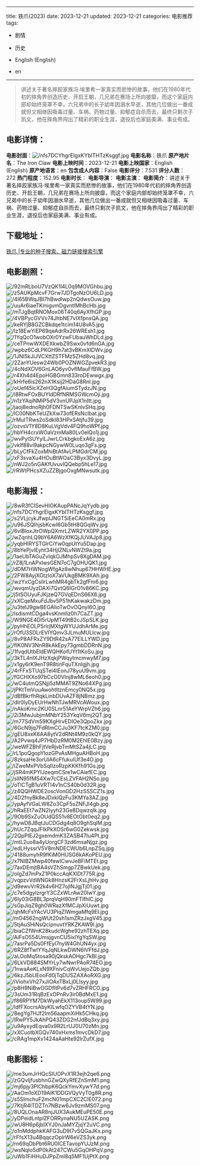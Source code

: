 
---
title: 铁爪(2023)
date: 2023-12-21
updated: 2023-12-21
categories: 电影推荐
tags:
- 剧情
- 历史

- English (English)
- en
---


> 讲述关于著名摔跤家族冯·埃里希一家真实而悲惨的故事，他们在1980年代初的摔角界创造历史、开启王朝，几兄弟在赛场上所向披靡，而这个家庭内部却始终笼罩不幸，六兄弟中的长子幼年因溺水早逝，其他几位做出一番成就但又相继因吸毒过量、车祸、药物过量、抑郁症自杀而去，最终只剩次子凯文，他在摔角界闯出了精彩的职业生涯，退役后也家庭美满、事业有成。

## **电影详情**：

**电影封面**：<img src="https://image.tmdb.org/t/p/w200/nfs7DCYhgrEIgxKYbITHTzKsggf.jpg" alt="/nfs7DCYhgrEIgxKYbITHTzKsggf.jpg" title="/nfs7DCYhgrEIgxKYbITHTzKsggf.jpg">
**电影名称**：铁爪
**原产地片名**：The Iron Claw
**电影上映时间**：2023-12-21
**电影上映国家**：English (English)
**原产地语言**：en
**包含成人内容**：False
**电影评分**：7.531
**评分人数**：272
**热门程度**：152.95
**电影时长**：
**电影导演**：
**电影主演**：
**电影简介**：讲述关于著名摔跤家族冯·埃里希一家真实而悲惨的故事，他们在1980年代初的摔角界创造历史、开启王朝，几兄弟在赛场上所向披靡，而这个家庭内部却始终笼罩不幸，六兄弟中的长子幼年因溺水早逝，其他几位做出一番成就但又相继因吸毒过量、车祸、药物过量、抑郁症自杀而去，最终只剩次子凯文，他在摔角界闯出了精彩的职业生涯，退役后也家庭美满、事业有成。

## **下载地址**：
[铁爪 |专业的种子搜索、磁力链接搜索引擎](https://movie.amd794.com:2083/?search=The%20Iron%20Claw&ordering=&mode=match_phrase&page_size=10&page=1)
 

## **电影剧照**：
<img src="https://image.tmdb.org/t/p/original/92mRLboU7VzQK1l4L0q9MOVGhbu.jpg" alt="/92mRLboU7VzQK1l4L0q9MOVGhbu.jpg" title="/92mRLboU7VzQK1l4L0q9MOVGhbu.jpg"><img src="https://image.tmdb.org/t/p/original/z5AUKpMcvF7Grw7JDTgoNzOU6LD.jpg" alt="/z5AUKpMcvF7Grw7JDTgoNzOU6LD.jpg" title="/z5AUKpMcvF7Grw7JDTgoNzOU6LD.jpg"><img src="https://image.tmdb.org/t/p/original/4l65BWqJBl7hBwdIwp2nQdwsOuw.jpg" alt="/4l65BWqJBl7hBwdIwp2nQdwsOuw.jpg" title="/4l65BWqJBl7hBwdIwp2nQdwsOuw.jpg"><img src="https://image.tmdb.org/t/p/original/uuAr6iaeTKmigvmDgvntlMhBcHb.jpg" alt="/uuAr6iaeTKmigvmDgvntlMhBcHb.jpg" title="/uuAr6iaeTKmigvmDgvntlMhBcHb.jpg"><img src="https://image.tmdb.org/t/p/original/mTJgBqtRNOMox06T40q6AyXfhGP.jpg" alt="/mTJgBqtRNOMox06T40q6AyXfhGP.jpg" title="/mTJgBqtRNOMox06T40q6AyXfhGP.jpg"><img src="https://image.tmdb.org/t/p/original/4VBPycGVVv74JhbNE7vlXfpnxQA.jpg" alt="/4VBPycGVVv74JhbNE7vlXfpnxQA.jpg" title="/4VBPycGVVv74JhbNE7vlXfpnxQA.jpg"><img src="https://image.tmdb.org/t/p/original/keRYjB8GZCBkdqe1tcim14U8vA5.jpg" alt="/keRYjB8GZCBkdqe1tcim14U8vA5.jpg" title="/keRYjB8GZCBkdqe1tcim14U8vA5.jpg"><img src="https://image.tmdb.org/t/p/original/lz18EwYiEP69qeAdrRx26WREsh1.jpg" alt="/lz18EwYiEP69qeAdrRx26WREsh1.jpg" title="/lz18EwYiEP69qeAdrRx26WREsh1.jpg"><img src="https://image.tmdb.org/t/p/original/1YqQcO1wobOXr0YzwFUbauWhDLd.jpg" alt="/1YqQcO1wobOXr0YzwFUbauWhDLd.jpg" title="/1YqQcO1wobOXr0YzwFUbauWhDLd.jpg"><img src="https://image.tmdb.org/t/p/original/ceTPnwWXDEXkwbZ9Swx0vfd6nGA.jpg" alt="/ceTPnwWXDEXkwbZ9Swx0vfd6nGA.jpg" title="/ceTPnwWXDEXkwbZ9Swx0vfd6nGA.jpg"><img src="https://image.tmdb.org/t/p/original/wpbz6CdLPKGH9h7at3vBKmXlDWv.jpg" alt="/wpbz6CdLPKGH9h7at3vBKmXlDWv.jpg" title="/wpbz6CdLPKGH9h7at3vBKmXlDWv.jpg"><img src="https://image.tmdb.org/t/p/original/1JNI5kJiJVCXttZSTFMz5ZHd8vq.jpg" alt="/1JNI5kJiJVCXttZSTFMz5ZHd8vq.jpg" title="/1JNI5kJiJVCXttZSTFMz5ZHd8vq.jpg"><img src="https://image.tmdb.org/t/p/original/2ZanYUesw24Wb0POZNWGZpvekR3.jpg" alt="/2ZanYUesw24Wb0POZNWGZpvekR3.jpg" title="/2ZanYUesw24Wb0POZNWGZpvekR3.jpg"><img src="https://image.tmdb.org/t/p/original/4cNdXOV6GnLAO6yv0vflMauFfBW.jpg" alt="/4cNdXOV6GnLAO6yv0vflMauFfBW.jpg" title="/4cNdXOV6GnLAO6yv0vflMauFfBW.jpg"><img src="https://image.tmdb.org/t/p/original/r4Xh4d4EpoHGBGmn833roDEwwgx.jpg" alt="/r4Xh4d4EpoHGBGmn833roDEwwgx.jpg" title="/r4Xh4d4EpoHGBGmn833roDEwwgx.jpg"><img src="https://image.tmdb.org/t/p/original/kHrfe6is262nX1Ksij2HDaG8Rnl.jpg" alt="/kHrfe6is262nX1Ksij2HDaG8Rnl.jpg" title="/kHrfe6is262nX1Ksij2HDaG8Rnl.jpg"><img src="https://image.tmdb.org/t/p/original/oUef45lcXZeH3QgfAiumSTydzJN.jpg" alt="/oUef45lcXZeH3QgfAiumSTydzJN.jpg" title="/oUef45lcXZeH3QgfAiumSTydzJN.jpg"><img src="https://image.tmdb.org/t/p/original/i8RtwFOxBUYldDRfNRMSGWcmOji.jpg" alt="/i8RtwFOxBUYldDRfNRMSGWcmOji.jpg" title="/i8RtwFOxBUYldDRfNRMSGWcmOji.jpg"><img src="https://image.tmdb.org/t/p/original/n1zYAqiNMiP5dV3vnUPJpX1nItt.jpg" alt="/n1zYAqiNMiP5dV3vnUPJpX1nItt.jpg" title="/n1zYAqiNMiP5dV3vnUPJpX1nItt.jpg"><img src="https://image.tmdb.org/t/p/original/jaoj8ednoRjh0FDNTSwSKnlvSHq.jpg" alt="/jaoj8ednoRjh0FDNTSwSKnlvSHq.jpg" title="/jaoj8ednoRjh0FDNTSwSKnlvSHq.jpg"><img src="https://image.tmdb.org/t/p/original/lC00NbKTeUZkXw73ofERsNcIbat.jpg" alt="/lC00NbKTeUZkXw73ofERsNcIbat.jpg" title="/lC00NbKTeUZkXw73ofERsNcIbat.jpg"><img src="https://image.tmdb.org/t/p/original/rMuITRws2oSdkl83HPxSAtjfu39.jpg" alt="/rMuITRws2oSdkl83HPxSAtjfu39.jpg" title="/rMuITRws2oSdkl83HPxSAtjfu39.jpg"><img src="https://image.tmdb.org/t/p/original/ozvsV1Y8D8KuLVgVdv4FQ9hoWPf.jpg" alt="/ozvsV1Y8D8KuLVgVdv4FQ9hoWPf.jpg" title="/ozvsV1Y8D8KuLVgVdv4FQ9hoWPf.jpg"><img src="https://image.tmdb.org/t/p/original/hbYH4crxWOaVzmMa80Lv0elQo1j.jpg" alt="/hbYH4crxWOaVzmMa80Lv0elQo1j.jpg" title="/hbYH4crxWOaVzmMa80Lv0elQo1j.jpg"><img src="https://image.tmdb.org/t/p/original/wvPylSUYylLJwrLCrkbgkoExA6z.jpg" alt="/wvPylSUYylLJwrLCrkbgkoExA6z.jpg" title="/wvPylSUYylLJwrLCrkbgkoExA6z.jpg"><img src="https://image.tmdb.org/t/p/original/vklf88vi9akpcNGywW0Luqo3gFs.jpg" alt="/vklf88vi9akpcNGywW0Luqo3gFs.jpg" title="/vklf88vi9akpcNGywW0Luqo3gFs.jpg"><img src="https://image.tmdb.org/t/p/original/bLyCfFkZoxMhiBtAfAvLPMGdrCM.jpg" alt="/bLyCfFkZoxMhiBtAfAvLPMGdrCM.jpg" title="/bLyCfFkZoxMhiBtAfAvLPMGdrCM.jpg"><img src="https://image.tmdb.org/t/p/original/xF3svaXu4HOuBtWOaC3Byx3DvyL.jpg" alt="/xF3svaXu4HOuBtWOaC3Byx3DvyL.jpg" title="/xF3svaXu4HOuBtWOaC3Byx3DvyL.jpg"><img src="https://image.tmdb.org/t/p/original/nWJ2o5nGAKfUvuvlQQebp5hLe17.jpg" alt="/nWJ2o5nGAKfUvuvlQQebp5hLe17.jpg" title="/nWJ2o5nGAKfUvuvlQQebp5hLe17.jpg"><img src="https://image.tmdb.org/t/p/original/rRWtPHcsXZuZZBjgoOxgMNwsutk.jpg" alt="/rRWtPHcsXZuZZBjgoOxgMNwsutk.jpg" title="/rRWtPHcsXZuZZBjgoOxgMNwsutk.jpg">

## **电影海报**：
<img src="https://image.tmdb.org/t/p/original/8wR3fCISevHIOKAupPANcJqYydb.jpg" alt="/8wR3fCISevHIOKAupPANcJqYydb.jpg" title="/8wR3fCISevHIOKAupPANcJqYydb.jpg"><img src="https://image.tmdb.org/t/p/original/nfs7DCYhgrEIgxKYbITHTzKsggf.jpg" alt="/nfs7DCYhgrEIgxKYbITHTzKsggf.jpg" title="/nfs7DCYhgrEIgxKYbITHTzKsggf.jpg"><img src="https://image.tmdb.org/t/p/original/s2VLjcykJfwplJNGT5iEeCA0mRx.jpg" alt="/s2VLjcykJfwplJNGT5iEeCA0mRx.jpg" title="/s2VLjcykJfwplJNGT5iEeCA0mRx.jpg"><img src="https://image.tmdb.org/t/p/original/u96JSQIhjsbKcwI6Gb5tH8QGqWv.jpg" alt="/u96JSQIhjsbKcwI6Gb5tH8QGqWv.jpg" title="/u96JSQIhjsbKcwI6Gb5tH8QGqWv.jpg"><img src="https://image.tmdb.org/t/p/original/6vlBloxJtrOWpQXmrLZWR2YX0PP.jpg" alt="/6vlBloxJtrOWpQXmrLZWR2YX0PP.jpg" title="/6vlBloxJtrOWpQXmrLZWR2YX0PP.jpg"><img src="https://image.tmdb.org/t/p/original/wZqnhLQ9bY6A6WzXfKQjJUVAJp8.jpg" alt="/wZqnhLQ9bY6A6WzXfKQjJUVAJp8.jpg" title="/wZqnhLQ9bY6A6WzXfKQjJUVAJp8.jpg"><img src="https://image.tmdb.org/t/p/original/yqbHIRYSTGlrCiYw0qpUtYu5Dap.jpg" alt="/yqbHIRYSTGlrCiYw0qpUtYu5Dap.jpg" title="/yqbHIRYSTGlrCiYw0qpUtYu5Dap.jpg"><img src="https://image.tmdb.org/t/p/original/8bYePjvIEyht34HjlZNLvNWZt9a.jpg" alt="/8bYePjvIEyht34HjlZNLvNWZt9a.jpg" title="/8bYePjvIEyht34HjlZNLvNWZt9a.jpg"><img src="https://image.tmdb.org/t/p/original/1aeUbTAGuZvIqkOJMhpSv8XgDAM.jpg" alt="/1aeUbTAGuZvIqkOJMhpSv8XgDAM.jpg" title="/1aeUbTAGuZvIqkOJMhpSv8XgDAM.jpg"><img src="https://image.tmdb.org/t/p/original/rZ8j1LnAPxIwsGEN7oC7gOHUQK1.jpg" alt="/rZ8j1LnAPxIwsGEN7oC7gOHUQK1.jpg" title="/rZ8j1LnAPxIwsGEN7oC7gOHUQK1.jpg"><img src="https://image.tmdb.org/t/p/original/dDM7HWNogWfgAz8wNhup67HHWHE.jpg" alt="/dDM7HWNogWfgAz8wNhup67HHWHE.jpg" title="/dDM7HWNogWfgAz8wNhup67HHWHE.jpg"><img src="https://image.tmdb.org/t/p/original/2FW8AyjXGtzloX7aVUkgBMK9XAh.jpg" alt="/2FW8AyjXGtzloX7aVUkgBMK9XAh.jpg" title="/2FW8AyjXGtzloX7aVUkgBMK9XAh.jpg"><img src="https://image.tmdb.org/t/p/original/wzYxCgCsllrLwhMR4gbTk2gfFm6.jpg" alt="/wzYxCgCsllrLwhMR4gbTk2gfFm6.jpg" title="/wzYxCgCsllrLwhMR4gbTk2gfFm6.jpg"><img src="https://image.tmdb.org/t/p/original/wvqmUyzDAXi7QxtQ6IGrO1v86KC.jpg" alt="/wvqmUyzDAXi7QxtQ6IGrO1v86KC.jpg" title="/wvqmUyzDAXi7QxtQ6IGrO1v86KC.jpg"><img src="https://image.tmdb.org/t/p/original/j5tSOUyuFJKjzeQ7GVqEDnS66X6.jpg" alt="/j5tSOUyuFJKjzeQ7GVqEDnS66X6.jpg" title="/j5tSOUyuFJKjzeQ7GVqEDnS66X6.jpg"><img src="https://image.tmdb.org/t/p/original/xXCqeMxuFdJbv5P51hKakwakzDm.jpg" alt="/xXCqeMxuFdJbv5P51hKakwakzDm.jpg" title="/xXCqeMxuFdJbv5P51hKakwakzDm.jpg"><img src="https://image.tmdb.org/t/p/original/u3teIJ9gwBEGAIioTwOvOQnyI6O.jpg" alt="/u3teIJ9gwBEGAIioTwOvOQnyI6O.jpg" title="/u3teIJ9gwBEGAIioTwOvOQnyI6O.jpg"><img src="https://image.tmdb.org/t/p/original/lsdismtCDga4vsKnmliz0h7CaZT.jpg" alt="/lsdismtCDga4vsKnmliz0h7CaZT.jpg" title="/lsdismtCDga4vsKnmliz0h7CaZT.jpg"><img src="https://image.tmdb.org/t/p/original/W9NGE4DI5rUpMT49tB2cJSpSLK.jpg" alt="/W9NGE4DI5rUpMT49tB2cJSpSLK.jpg" title="/W9NGE4DI5rUpMT49tB2cJSpSLK.jpg"><img src="https://image.tmdb.org/t/p/original/pyHhEOLP5rlrjMXtgWYUJdhArMe.jpg" alt="/pyHhEOLP5rlrjMXtgWYUJdhArMe.jpg" title="/pyHhEOLP5rlrjMXtgWYUJdhArMe.jpg"><img src="https://image.tmdb.org/t/p/original/rOfU3SDLrEVIYQmv3JLmuMULlcw.jpg" alt="/rOfU3SDLrEVIYQmv3JLmuMULlcw.jpg" title="/rOfU3SDLrEVIYQmv3JLmuMULlcw.jpg"><img src="https://image.tmdb.org/t/p/original/8vP8AFRxZY9DtR42sA77ElLLYWD.jpg" alt="/8vP8AFRxZY9DtR42sA77ElLLYWD.jpg" title="/8vP8AFRxZY9DtR42sA77ElLLYWD.jpg"><img src="https://image.tmdb.org/t/p/original/fIK0NV3NnR8kAkEpy73gmbDDRnN.jpg" alt="/fIK0NV3NnR8kAkEpy73gmbDDRnN.jpg" title="/fIK0NV3NnR8kAkEpy73gmbDDRnN.jpg"><img src="https://image.tmdb.org/t/p/original/1fvqdUtbEldEWQHKofUYt1tKoSu.jpg" alt="/1fvqdUtbEldEWQHKofUYt1tKoSu.jpg" title="/1fvqdUtbEldEWQHKofUYt1tKoSu.jpg"><img src="https://image.tmdb.org/t/p/original/3kTL4nIXJHzXqkjPWqytmcmwyM7.jpg" alt="/3kTL4nIXJHzXqkjPWqytmcmwyM7.jpg" title="/3kTL4nIXJHzXqkjPWqytmcmwyM7.jpg"><img src="https://image.tmdb.org/t/p/original/x1gy6rK9enT9R8tinFquTXnIgjh.jpg" alt="/x1gy6rK9enT9R8tinFquTXnIgjh.jpg" title="/x1gy6rK9enT9R8tinFquTXnIgjh.jpg"><img src="https://image.tmdb.org/t/p/original/4rFFxSTUqSTel4lEonJ78yuU9vm.jpg" alt="/4rFFxSTUqSTel4lEonJ78yuU9vm.jpg" title="/4rFFxSTUqSTel4lEonJ78yuU9vm.jpg"><img src="https://image.tmdb.org/t/p/original/fGCHXXo97bCcO0VInj8wML6eoh0.jpg" alt="/fGCHXXo97bCcO0VInj8wML6eoh0.jpg" title="/fGCHXXo97bCcO0VInj8wML6eoh0.jpg"><img src="https://image.tmdb.org/t/p/original/wC4utmQSNjji5zMMAT9ZNo64XPg.jpg" alt="/wC4utmQSNjji5zMMAT9ZNo64XPg.jpg" title="/wC4utmQSNjji5zMMAT9ZNo64XPg.jpg"><img src="https://image.tmdb.org/t/p/original/jPKtTmVuuAwohtltznEmcy0NQ5x.jpg" alt="/jPKtTmVuuAwohtltznEmcy0NQ5x.jpg" title="/jPKtTmVuuAwohtltznEmcy0NQ5x.jpg"><img src="https://image.tmdb.org/t/p/original/dBfBkrfhRqkLinbDUvAZF8jNBmz.jpg" alt="/dBfBkrfhRqkLinbDUvAZF8jNBmz.jpg" title="/dBfBkrfhRqkLinbDUvAZF8jNBmz.jpg"><img src="https://image.tmdb.org/t/p/original/dlr0lyDyEUrHwNhTJwMRVcAWoux.jpg" alt="/dlr0lyDyEUrHwNhTJwMRVcAWoux.jpg" title="/dlr0lyDyEUrHwNhTJwMRVcAWoux.jpg"><img src="https://image.tmdb.org/t/p/original/nAkoKmc2KU0SLnr51AeYWrpVZh6.jpg" alt="/nAkoKmc2KU0SLnr51AeYWrpVZh6.jpg" title="/nAkoKmc2KU0SLnr51AeYWrpVZh6.jpg"><img src="https://image.tmdb.org/t/p/original/2i3MwJubjmMNbY253YkqV6mj2QT.jpg" alt="/2i3MwJubjmMNbY253YkqV6mj2QT.jpg" title="/2i3MwJubjmMNbY253YkqV6mj2QT.jpg"><img src="https://image.tmdb.org/t/p/original/m77SdVm59KXgHrvEDIOe3QpoZkx.jpg" alt="/m77SdVm59KXgHrvEDIOe3QpoZkx.jpg" title="/m77SdVm59KXgHrvEDIOe3QpoZkx.jpg"><img src="https://image.tmdb.org/t/p/original/6GcN9jq7FdRImCCJu3KF7tcKZM0.jpg" alt="/6GcN9jq7FdRImCCJu3KF7tcKZM0.jpg" title="/6GcN9jq7FdRImCCJu3KF7tcKZM0.jpg"><img src="https://image.tmdb.org/t/p/original/gEU8xxK6AA8ytV2dRNt4M9z0kQY.jpg" alt="/gEU8xxK6AA8ytV2dRNt4M9z0kQY.jpg" title="/gEU8xxK6AA8ytV2dRNt4M9z0kQY.jpg"><img src="https://image.tmdb.org/t/p/original/A2Pvwq4JP7HbDzRM0M2EhIE0Bzy.jpg" alt="/A2Pvwq4JP7HbDzRM0M2EhIE0Bzy.jpg" title="/A2Pvwq4JP7HbDzRM0M2EhIE0Bzy.jpg"><img src="https://image.tmdb.org/t/p/original/weWFZBhFjtVeRjvbTmMtSZa4jLC.jpg" alt="/weWFZBhFjtVeRjvbTmMtSZa4jLC.jpg" title="/weWFZBhFjtVeRjvbTmMtSZa4jLC.jpg"><img src="https://image.tmdb.org/t/p/original/rL1poQgopYIozGPvAsMHguAHBoH.jpg" alt="/rL1poQgopYIozGPvAsMHguAHBoH.jpg" title="/rL1poQgopYIozGPvAsMHguAHBoH.jpg"><img src="https://image.tmdb.org/t/p/original/8zksaHe3orUlA6cFfukuIUf3e4O.jpg" alt="/8zksaHe3orUlA6cFfukuIUf3e4O.jpg" title="/8zksaHe3orUlA6cFfukuIUf3e4O.jpg"><img src="https://image.tmdb.org/t/p/original/iZweMxPVbSqIIzoRzpKKKfh91Gs.jpg" alt="/iZweMxPVbSqIIzoRzpKKKfh91Gs.jpg" title="/iZweMxPVbSqIIzoRzpKKKfh91Gs.jpg"><img src="https://image.tmdb.org/t/p/original/jSR4mKPYIJzeqmCSre1wCAiefEC.jpg" alt="/jSR4mKPYIJzeqmCSre1wCAiefEC.jpg" title="/jSR4mKPYIJzeqmCSre1wCAiefEC.jpg"><img src="https://image.tmdb.org/t/p/original/sllN95fMS4Xw7cCEsLZVFAH2NSo.jpg" alt="/sllN95fMS4Xw7cCEsLZVFAH2NSo.jpg" title="/sllN95fMS4Xw7cCEsLZVFAH2NSo.jpg"><img src="https://image.tmdb.org/t/p/original/oTlCTgB1uVRTI4v1nCS40b0d32R.jpg" alt="/oTlCTgB1uVRTI4v1nCS40b0d32R.jpg" title="/oTlCTgB1uVRTI4v1nCS40b0d32R.jpg"><img src="https://image.tmdb.org/t/p/original/z4QQHWDE2oscVonGD2HzSSSCZ1s.jpg" alt="/z4QQHWDE2oscVonGD2HzSSSCZ1s.jpg" title="/z4QQHWDE2oscVonGD2HzSSSCZ1s.jpg"><img src="https://image.tmdb.org/t/p/original/4D2fnyBk8eJDxklQzFu3KMYa3AZ.jpg" alt="/4D2fnyBk8eJDxklQzFu3KMYa3AZ.jpg" title="/4D2fnyBk8eJDxklQzFu3KMYa3AZ.jpg"><img src="https://image.tmdb.org/t/p/original/ypAyfVGaLW8Zo3CpF5sZNFJI4gb.jpg" alt="/ypAyfVGaLW8Zo3CpF5sZNFJI4gb.jpg" title="/ypAyfVGaLW8Zo3CpF5sZNFJI4gb.jpg"><img src="https://image.tmdb.org/t/p/original/hRaEEt7wZN2Iyyh23Ge8Dqwzqlk.jpg" alt="/hRaEEt7wZN2Iyyh23Ge8Dqwzqlk.jpg" title="/hRaEEt7wZN2Iyyh23Ge8Dqwzqlk.jpg"><img src="https://image.tmdb.org/t/p/original/9Ob9SxZuOUdQS51v8EOtGbt0eq2.jpg" alt="/9Ob9SxZuOUdQS51v8EOtGbt0eq2.jpg" title="/9Ob9SxZuOUdQS51v8EOtGbt0eq2.jpg"><img src="https://image.tmdb.org/t/p/original/hywD8JBqtJuCDGdg4q8O9ghSqlM.jpg" alt="/hywD8JBqtJuCDGdg4q8O9ghSqlM.jpg" title="/hywD8JBqtJuCDGdg4q8O9ghSqlM.jpg"><img src="https://image.tmdb.org/t/p/original/hUc7ZqqJFIkPkXOSr6wG0Zekwsk.jpg" alt="/hUc7ZqqJFIkPkXOSr6wG0Zekwsk.jpg" title="/hUc7ZqqJFIkPkXOSr6wG0Zekwsk.jpg"><img src="https://image.tmdb.org/t/p/original/2QpPIEJ2gxemdmK3ZASB47Iu4Pt.jpg" alt="/2QpPIEJ2gxemdmK3ZASB47Iu4Pt.jpg" title="/2QpPIEJ2gxemdmK3ZASB47Iu4Pt.jpg"><img src="https://image.tmdb.org/t/p/original/mtL2uo8a4yUorgCF3zd6msaNjgz.jpg" alt="/mtL2uo8a4yUorgCF3zd6msaNjgz.jpg" title="/mtL2uo8a4yUorgCF3zd6msaNjgz.jpg"><img src="https://image.tmdb.org/t/p/original/edLHyssrV5V8mNDECWUb6LnpZSq.jpg" alt="/edLHyssrV5V8mNDECWUb6LnpZSq.jpg" title="/edLHyssrV5V8mNDECWUb6LnpZSq.jpg"><img src="https://image.tmdb.org/t/p/original/4188umyhR9fKiM0HUSG6kAKoPEU.jpg" alt="/4188umyhR9fKiM0HUSG6kAKoPEU.jpg" title="/4188umyhR9fKiM0HUSG6kAKoPEU.jpg"><img src="https://image.tmdb.org/t/p/original/x7NIBZMwp40fewICwvJeBFiMTEt.jpg" alt="/x7NIBZMwp40fewICwvJeBFiMTEt.jpg" title="/x7NIBZMwp40fewICwvJeBFiMTEt.jpg"><img src="https://image.tmdb.org/t/p/original/7axDEmjtBA4sVZhSmgp7ZBwkUek.jpg" alt="/7axDEmjtBA4sVZhSmgp7ZBwkUek.jpg" title="/7axDEmjtBA4sVZhSmgp7ZBwkUek.jpg"><img src="https://image.tmdb.org/t/p/original/oIgZd7mPxZ1P0kccAqKXlDt775R.jpg" alt="/oIgZd7mPxZ1P0kccAqKXlDt775R.jpg" title="/oIgZd7mPxZ1P0kccAqKXlDt775R.jpg"><img src="https://image.tmdb.org/t/p/original/vqpzvVdWNGk8HnzsK2FrXsLjhHv.jpg" alt="/vqpzvVdWNGk8HnzsK2FrXsLjhHv.jpg" title="/vqpzvVdWNGk8HnzsK2FrXsLjhHv.jpg"><img src="https://image.tmdb.org/t/p/original/d9ewvVrR2k4v6HZ7ojINJgjTj01.jpg" alt="/d9ewvVrR2k4v6HZ7ojINJgjTj01.jpg" title="/d9ewvVrR2k4v6HZ7ojINJgjTj01.jpg"><img src="https://image.tmdb.org/t/p/original/c7e5dgylzrgrY3CZxWLrAw20IwY.jpg" alt="/c7e5dgylzrgrY3CZxWLrAw20IwY.jpg" title="/c7e5dgylzrgrY3CZxWLrAw20IwY.jpg"><img src="https://image.tmdb.org/t/p/original/6Iy03iG8BL3prqVqH90mFTlfhlC.jpg" alt="/6Iy03iG8BL3prqVqH90mFTlfhlC.jpg" title="/6Iy03iG8BL3prqVqH90mFTlfhlC.jpg"><img src="https://image.tmdb.org/t/p/original/sGpJiqZ9gh0WRazXfMCJpXiUuwt.jpg" alt="/sGpJiqZ9gh0WRazXfMCJpXiUuwt.jpg" title="/sGpJiqZ9gh0WRazXfMCJpXiUuwt.jpg"><img src="https://image.tmdb.org/t/p/original/qhMcFsYAcVU3PlqZlWmgaMfq9EI.jpg" alt="/qhMcFsYAcVU3PlqZlWmgaMfq9EI.jpg" title="/qhMcFsYAcVU3PlqZlWmgaMfq9EI.jpg"><img src="https://image.tmdb.org/t/p/original/mO4562ngWUt20sh1smZRzJxgV45.jpg" alt="/mO4562ngWUt20sh1smZRzJxgV45.jpg" title="/mO4562ngWUt20sh1smZRzJxgV45.jpg"><img src="https://image.tmdb.org/t/p/original/5tjAuSHiNsQcipnuvtYRKZKAW9I.jpg" alt="/5tjAuSHiNsQcipnuvtYRKZKAW9I.jpg" title="/5tjAuSHiNsQcipnuvtYRKZKAW9I.jpg"><img src="https://image.tmdb.org/t/p/original/biaCZfWnK28kudcWghe92zhTEXq.jpg" alt="/biaCZfWnK28kudcWghe92zhTEXq.jpg" title="/biaCZfWnK28kudcWghe92zhTEXq.jpg"><img src="https://image.tmdb.org/t/p/original/AiFsO554UmsjgvnCU5ixlYgYqSW.jpg" alt="/AiFsO554UmsjgvnCU5ixlYgYqSW.jpg" title="/AiFsO554UmsjgvnCU5ixlYgYqSW.jpg"><img src="https://image.tmdb.org/t/p/original/7asrPa5Ds0FfEyl7nyW4GhUN4yx.jpg" alt="/7asrPa5Ds0FfEyl7nyW4GhUN4yx.jpg" title="/7asrPa5Ds0FfEyl7nyW4GhUN4yx.jpg"><img src="https://image.tmdb.org/t/p/original/6RZ8fTwlYYqJqNLkwDWN6lVFfdJ.jpg" alt="/6RZ8fTwlYYqJqNLkwDWN6lVFfdJ.jpg" title="/6RZ8fTwlYYqJqNLkwDWN6lVFfdJ.jpg"><img src="https://image.tmdb.org/t/p/original/aLOoMq5tosa90jQkskAOHgc7kBl.jpg" alt="/aLOoMq5tosa90jQkskAOHgc7kBl.jpg" title="/aLOoMq5tosa90jQkskAOHgc7kBl.jpg"><img src="https://image.tmdb.org/t/p/original/6LkVD884SMYrLy7wNwrPAoR74EO.jpg" alt="/6LkVD884SMYrLy7wNwrPAoR74EO.jpg" title="/6LkVD884SMYrLy7wNwrPAoR74EO.jpg"><img src="https://image.tmdb.org/t/p/original/1nwaAeKLxN9XFnivCqWvUejoZQb.jpg" alt="/1nwaAeKLxN9XFnivCqWvUejoZQb.jpg" title="/1nwaAeKLxN9XFnivCqWvUejoZQb.jpg"><img src="https://image.tmdb.org/t/p/original/6kzJ5bUEooFd0jTqDUSZAXAoRXG.jpg" alt="/6kzJ5bUEooFd0jTqDUSZAXAoRXG.jpg" title="/6kzJ5bUEooFd0jTqDUSZAXAoRXG.jpg"><img src="https://image.tmdb.org/t/p/original/iViohxVh27xJiOAxTBxLj0Llsyy.jpg" alt="/iViohxVh27xJiOAxTBxLj0Llsyy.jpg" title="/iViohxVh27xJiOAxTBxLj0Llsyy.jpg"><img src="https://image.tmdb.org/t/p/original/p8H9NiBwOGDfltPv6d7vZRHFRCO.jpg" alt="/p8H9NiBwOGDfltPv6d7vZRHFRCO.jpg" title="/p8H9NiBwOGDfltPv6d7vZRHFRCO.jpg"><img src="https://image.tmdb.org/t/p/original/3sUm31RqBzExOPnRv3ir0BdMxE1.jpg" alt="/3sUm31RqBzExOPnRv3ir0BdMxE1.jpg" title="/3sUm31RqBzExOPnRv3ir0BdMxE1.jpg"><img src="https://image.tmdb.org/t/p/original/f86RPYM7DkWyahEkX113oup5W99.jpg" alt="/f86RPYM7DkWyahEkX113oup5W99.jpg" title="/f86RPYM7DkWyahEkX113oup5W99.jpg"><img src="https://image.tmdb.org/t/p/original/ldfFXocrsAbyKILwfqOZYVB4tYN.jpg" alt="/ldfFXocrsAbyKILwfqOZYVB4tYN.jpg" title="/ldfFXocrsAbyKILwfqOZYVB4tYN.jpg"><img src="https://image.tmdb.org/t/p/original/8egYg7HJf2Im56aapmXiHk5CHkq.jpg" alt="/8egYg7HJf2Im56aapmXiHk5CHkq.jpg" title="/8egYg7HJf2Im56aapmXiHk5CHkq.jpg"><img src="https://image.tmdb.org/t/p/original/lRwPY5JkAhPQ43ZDG2nfJdBq3xy.jpg" alt="/lRwPY5JkAhPQ43ZDG2nfJdBq3xy.jpg" title="/lRwPY5JkAhPQ43ZDG2nfJdBq3xy.jpg"><img src="https://image.tmdb.org/t/p/original/u9AyxydEqva0x9R2LrUJ0U70zMn.jpg" alt="/u9AyxydEqva0x9R2LrUJ0U70zMn.jpg" title="/u9AyxydEqva0x9R2LrUJ0U70zMn.jpg"><img src="https://image.tmdb.org/t/p/original/xXCuotbXGQv740xHxms1mvcDkD7.jpg" alt="/xXCuotbXGQv740xHxms1mvcDkD7.jpg" title="/xXCuotbXGQv740xHxms1mvcDkD7.jpg"><img src="https://image.tmdb.org/t/p/original/cRAg1mpXv1424aAaHte92lrZufX.jpg" alt="/cRAg1mpXv1424aAaHte92lrZufX.jpg" title="/cRAg1mpXv1424aAaHte92lrZufX.jpg">

## **电影图标**：
<img src="https://image.tmdb.org/t/p/original/me3umJrHQcSIUOPvX1R3ejh2qe6.png" alt="/me3umJrHQcSIUOPvX1R3ejh2qe6.png" title="/me3umJrHQcSIUOPvX1R3ejh2qe6.png"><img src="https://image.tmdb.org/t/p/original/zGQvIjfusbhnGZwQXyRfEZnSmM1.png" alt="/zGQvIjfusbhnGZwQXyRfEZnSmM1.png" title="/zGQvIjfusbhnGZwQXyRfEZnSmM1.png"><img src="https://image.tmdb.org/t/p/original/mj6pjy3PlChbpK6QckYmvXywY7d.png" alt="/mj6pjy3PlChbpK6QckYmvXywY7d.png" title="/mj6pjy3PlChbpK6QckYmvXywY7d.png"><img src="https://image.tmdb.org/t/p/original/AaOm1oXD19AlK1DDGVQyVyT0g8R.png" alt="/AaOm1oXD19AlK1DDGVQyVyT0g8R.png" title="/AaOm1oXD19AlK1DDGVQyVyT0g8R.png"><img src="https://image.tmdb.org/t/p/original/s5SImchuF2mcN01mpCXC2CIE072.png" alt="/s5SImchuF2mcN01mpCXC2CIE072.png" title="/s5SImchuF2mcN01mpCXC2CIE072.png"><img src="https://image.tmdb.org/t/p/original/7KtjR4lTDZTn7NBzw6Jv9zmMS07.png" alt="/7KtjR4lTDZTn7NBzw6Jv9zmMS07.png" title="/7KtjR4lTDZTn7NBzw6Jv9zmMS07.png"><img src="https://image.tmdb.org/t/p/original/8UQLOnaAR8njJUX3AukMEuPE50E.png" alt="/8UQLOnaAR8njJUX3AukMEuPE50E.png" title="/8UQLOnaAR8njJUX3AukMEuPE50E.png"><img src="https://image.tmdb.org/t/p/original/yDPeidLntplZFORRynaNU5UZASK.png" alt="/yDPeidLntplZFORRynaNU5UZASK.png" title="/yDPeidLntplZFORRynaNU5UZASK.png"><img src="https://image.tmdb.org/t/p/original/wU8H6p6jblXYJ0nJaMYZjqY2uVC.png" alt="/wU8H6p6jblXYJ0nJaMYZjqY2uVC.png" title="/wU8H6p6jblXYJ0nJaMYZjqY2uVC.png"><img src="https://image.tmdb.org/t/p/original/o1nMddphkKAFG3uD9I7vSQGaJKx.png" alt="/o1nMddphkKAFG3uD9I7vSQGaJKx.png" title="/o1nMddphkKAFG3uD9I7vSQGaJKx.png"><img src="https://image.tmdb.org/t/p/original/rFfsX13u4BqqczOplrW6eVZS3yk.png" alt="/rFfsX13u4BqqczOplrW6eVZS3yk.png" title="/rFfsX13u4BqqczOplrW6eVZS3yk.png"><img src="https://image.tmdb.org/t/p/original/rn69qDbPbt6RU0ICETavopYUJzM.png" alt="/rn69qDbPbt6RU0ICETavopYUJzM.png" title="/rn69qDbPbt6RU0ICETavopYUJzM.png"><img src="https://image.tmdb.org/t/p/original/wsNqIo5dP0kAt247CWu5GqOHPqV.png" alt="/wsNqIo5dP0kAt247CWu5GqOHPqV.png" title="/wsNqIo5dP0kAt247CWu5GqOHPqV.png"><img src="https://image.tmdb.org/t/p/original/uWb1FiHHuDJPpZml8q5MF1UjPtX.png" alt="/uWb1FiHHuDJPpZml8q5MF1UjPtX.png" title="/uWb1FiHHuDJPpZml8q5MF1UjPtX.png">
